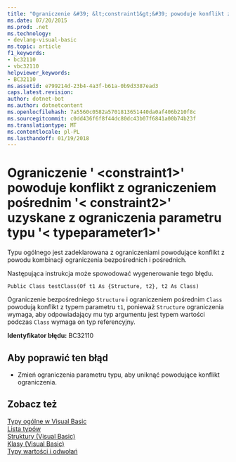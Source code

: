 ```yaml
---
title: "Ograniczenie &#39; &lt;constraint1&gt;&#39; powoduje konflikt z ograniczeniem pośrednim &#39;&lt; constraint2&gt;&#39; uzyskane z ograniczenia parametru typu &#39;&lt; typeparameter1&gt;&#39;"
ms.date: 07/20/2015
ms.prod: .net
ms.technology:
- devlang-visual-basic
ms.topic: article
f1_keywords:
- bc32110
- vbc32110
helpviewer_keywords:
- BC32110
ms.assetid: e799214d-23b4-4a3f-b61a-0b9d3387ead3
caps.latest.revision: 
author: dotnet-bot
ms.author: dotnetcontent
ms.openlocfilehash: 7a5560c0582a5701813651440da0af406b210f8c
ms.sourcegitcommit: c0dd436f6f8f44dc80dc43b07f6841a00b74b23f
ms.translationtype: MT
ms.contentlocale: pl-PL
ms.lasthandoff: 01/19/2018
---
```

# <a name="constraint-39ltconstraint1gt39-conflicts-with-the-indirect-constraint-39ltconstraint2gt39-obtained-from-the-type-parameter-constraint-39lttypeparameter1gt39"></a>Ograniczenie &#39; &lt;constraint1&gt;&#39; powoduje konflikt z ograniczeniem pośrednim &#39;&lt; constraint2&gt;&#39; uzyskane z ograniczenia parametru typu &#39;&lt; typeparameter1&gt;&#39;
Typu ogólnego jest zadeklarowana z ograniczeniami powodujące konflikt z powodu kombinacji ograniczenia bezpośrednich i pośrednich.  
  
 Następująca instrukcja może spowodować wygenerowanie tego błędu.  
  
 `Public Class testClass(Of t1 As {Structure, t2}, t2 As Class)`  
  
 Ograniczenie bezpośredniego `Structure` i ograniczeniem pośrednim `Class` powodują konflikt z typem parametru `t1`, ponieważ `Structure` ograniczenia wymaga, aby odpowiadający mu typ argumentu jest typem wartości podczas `Class` wymaga on typ referencyjny.  
  
 **Identyfikator błędu:** BC32110  
  
## <a name="to-correct-this-error"></a>Aby poprawić ten błąd  
  
-   Zmień ograniczenia parametru typu, aby uniknąć powodujące konflikt ograniczenia.  
  
## <a name="see-also"></a>Zobacz też  
 [Typy ogólne w Visual Basic](../../visual-basic/programming-guide/language-features/data-types/generic-types.md)  
 [Lista typów](../../visual-basic/language-reference/statements/type-list.md)  
 [Struktury (Visual Basic)](http://msdn.microsoft.com/library/263ce115-ac36-4c05-8cb7-0e0eead5c6d0)  
 [Klasy (Visual Basic)](http://msdn.microsoft.com/library/0777c6e6-46bc-451b-ad70-57b49d4ef4f7)  
 [Typy wartości i odwołań](../../visual-basic/programming-guide/language-features/data-types/value-types-and-reference-types.md)
